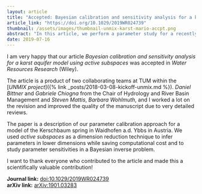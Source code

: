 ```yaml
---
layout: article
title: "Accepted: Bayesian calibration and sensitivity analysis for a karst aquifer model using active subspaces"
article_link: "https://doi.org/10.1029/2019WR024739"
thumbnail: /assets/images/thumbnail-unmix-karst-mario-accpt.png
abstract: "In this article, we perform a parameter study for a recently developed karst hydrological model. The study consists of a high-dimensional Bayesian inverse problem and a global sensitivity analysis. For the first time in karst hydrology, we use the active subspace method to find directions in the parameter space that dominate the Bayesian update from the prior to the posterior distribution in order to effectively reduce the dimension of the problem and for computational efficiency. Additionally, the calculated active subspace can be exploited to construct sensitivity metrics on each of the individual parameters and be used to construct a natural model surrogate. The model consists of 21 parameters to reproduce the hydrological behavior of spring discharge in a karst aquifer located in the Kerschbaum spring recharge area at Waidhofen a.d. Ybbs in Austria. The experimental spatial and time series data for the inference process were collected by the water works in Waidhofen. We show that this case study has implicit low-dimensionality, and we run an adjusted Markov chain Monte Carlo algorithm in a low-dimensional subspace to construct samples of the posterior distribution. The results are visualized and verified by plots of the posterior's push-forward distribution displaying the uncertainty in predicting discharge values due to the experimental noise in the data. Finally, a discussion provides hydrological interpretation of these results for the Kerschbaum area."
date: 2019-07-16
---
```


I am very happy that our article _Bayesian calibration and sensitivity analysis for a karst aquifer model using active subspaces_ was accepted in _Water Resources Research_ (Wiley).

The article is a product of two collaborating teams at TUM within the [_UNMIX project_]({% link _posts/2018-03-08-kickoff-unmix.md %}).
_Daniel Bittner_ and _Gabriele Chiogna_ from the Chair of Hydrology and River Basin Management and _Steven Mattis_, _Barbara Wohlmuth_,  and I worked a lot on the revision and improved the quality of the manuscript due to very detailed reviews.

The paper is a description of our parameter calibration approach for a model of the Kerschbaum spring in Waidhofen a.d. Ybbs in Austria.
We used _active subspaces_ as a dimension reduction technique to infer parameters in lower dimensions while saving computational cost and to study parameter sensitivities in a Bayesian inverse problem.

I want to thank everyone who contributed to the article and made this a scientifically valuable contribution!

**Journal link:** [doi:10.1029/2019WR024739](https://doi.org/10.1029/2019WR024739)  
**arXiv link:** [arXiv:1901.03283](https://arxiv.org/abs/1901.03283)

